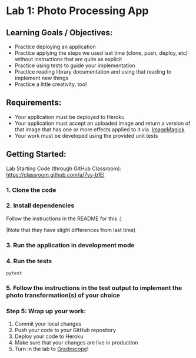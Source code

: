 # Lab 1: Photo Processing App

## Learning Goals / Objectives:

* Practice deploying an application
* Practice applying the steps we used last time (clone, push, deploy, etc) without instructions that are quite as explicit
* Practice using tests to guide your implementation
* Practice reading library documentation and using that reading to implement new things
* Practice a little creativity, too!

## Requirements:

* Your application must be deployed to Heroku
* Your application must accept an uploaded image and return a version of that image that has one or more effects applied to it via. [ImageMagick](https://imagemagick.org/index.php)
* Your work must be developed using the provided unit tests

## Getting Started:

Lab Starting Code (through GitHub Classroom): https://classroom.github.com/a/7vy-b1El


### 1. Clone the code
### 2. Install dependencies

Follow the instructions in the README for this :)

(Note that they have slight differences from last time)

### 3. Run the application in development mode
### 4. Run the tests

`pytest`

### 5. Follow the instructions in the test output to implement the photo transformation(s) of your choice

### Step 5: Wrap up your work:

1. Commit your local changes
2. Push your code to *your* GitHub repository
3. Deploy your code to Heroku
4. Make sure that your changes are live in production
5. Turn in the lab to [Gradescope](https://www.gradescope.com/)!
